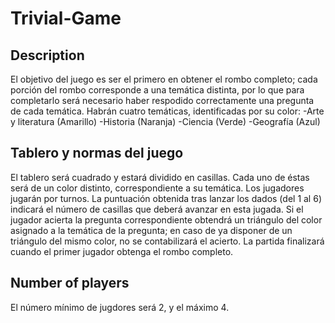 # Trivial-Game

## Description
El objetivo del juego es ser el primero en obtener el rombo completo; cada porción del rombo corresponde a una temática distinta, por lo que para completarlo será necesario haber respodido correctamente una pregunta de cada temática.
Habrán cuatro temáticas, identificadas por su color:
-Arte y literatura (Amarillo)
-Historia (Naranja)
-Ciencia (Verde)
-Geografía (Azul)

## Tablero y normas del juego
El tablero será cuadrado y estará dividido en casillas. Cada uno de éstas será de un color distinto, correspondiente a su temática.
Los jugadores jugarán por turnos. La puntuación obtenida tras lanzar los dados (del 1 al 6) indicará el número de casillas que deberá avanzar en esta jugada. Si el jugador acierta la pregunta correspondiente obtendrá un triángulo del color asignado a la temática de la pregunta; en caso de ya disponer de un triángulo del mismo color, no se contabilizará el acierto.
La partida finalizará cuando el primer jugador obtenga el rombo completo.

## Number of players
El número mínimo de jugdores será 2, y el máximo 4.

